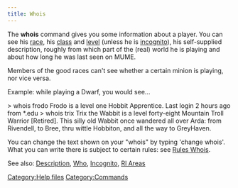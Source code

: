 ```yaml
---
title: Whois
---
```


The **whois** command gives you some information about a player. You can
see his [race](race "wikilink"), his [class](class "wikilink") and
[level](level "wikilink") (unless he is
[incognito](incognito "wikilink")), his self-supplied description,
roughly from which part of the (real) world he is playing and about how
long he was last seen on MUME.

Members of the good races can't see whether a certain minion is playing,
nor vice versa.

Example: while playing a Dwarf, you would see...

\> whois frodo Frodo is a level one Hobbit Apprentice. Last login 2
hours ago from \*.edu \> whois trix Trix the Wabbit is a level
forty-eight Mountain Troll Warrior \[Retired\]. This silly old Wabbit
once wandered all over Arda: from Rivendell, to Bree, thru wittle
Hobbiton, and all the way to GreyHaven.

You can change the text shown on your "whois" by typing 'change whois'.
What you can write there is subject to certain rules: see [Rules
Whois](Rules_Whois "wikilink").

See also: [Description](Description "wikilink"), [Who](Who "wikilink"),
[Incognito](Incognito "wikilink"), [Rl Areas](Rl_Areas "wikilink")

[Category:Help files](Category:Help_files "wikilink")
[Category:Commands](Category:Commands "wikilink")